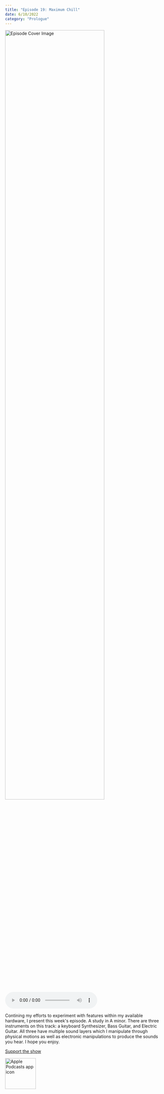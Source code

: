 ```yaml
---
title: "Episode 19: Maximum Chill"
date: 6/10/2022
category: "Prologue"
---
```

<img src="https://artwork.captivate.fm/57cd5bb4-ab37-4a4c-9745-94e457ef2ff5/60854458c4d1acdf4e1c2f79c4137142d85d78e379bdafbd69bd34c85f5819ad.jpg" alt="Episode Cover Image" width=80%/>
<audio controls>
  <source src="https://podcasts.captivate.fm/media/ba614162-6d9f-4556-9806-92bf3ee172a8/10772132-episode-19-maximum-chill.mp3" type="audio/mpeg">
  Your browser does not support the audio element.
</audio>

<p>Contining my efforts to experiment with features within my available hardware, I present this week&apos;s episode. A study in A minor. There are three instruments on this track: a keyboard Synthesizer, Bass Guitar, and Electric Guitar. All three have multiple sound layers which I manipulate through physical motions as well as electronic manipulations to produce the sounds you hear. I hope you enjoy. </p><a rel="payment" href="https://www.paypal.com/donate/?hosted_button_id=WX3GRUK5BHJLS">Support the show</a>

<a href="https://podcasts.apple.com/us/podcast/living-room-music/id1608791560?tscg=30200&itsct=podcast_box_appicon&ls=1&mttnsubad=1608791560" style="display: inline-block;"><img src="https://toolbox.marketingtools.apple.com/api/v2/badges/app-icon-podcasts/standard/en-us" alt="Apple Podcasts app icon" style="width: 100px; height: 100px; vertical-align: middle; object-fit: contain;" /></a>
    